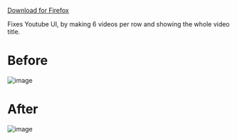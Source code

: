 [Download for Firefox](https://addons.mozilla.org/en-US/firefox/addon/youtube-ui-fix/)

Fixes Youtube UI, by making 6 videos per row and showing the whole video title.
# Before
![image](https://github.com/user-attachments/assets/11114543-8e0b-4822-b7ee-343b7c13661b)
# After
![image](https://github.com/user-attachments/assets/b7cf8df8-d0d7-48ae-aad4-846263ecbd8c)
